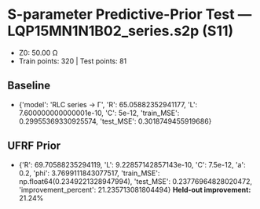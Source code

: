 # S-parameter Predictive-Prior Test — LQP15MN1N1B02_series.s2p (S11)
- Z0: 50.00 Ω
- Train points: 320  |  Test points: 81

## Baseline
- {'model': 'RLC series -> Γ', 'R': 65.05882352941177, 'L': 7.600000000000001e-10, 'C': 5e-12, 'train_MSE': 0.29955369330925574, 'test_MSE': 0.3018749455919686}

## UFRF Prior
- {'R': 69.70588235294119, 'L': 9.22857142857143e-10, 'C': 7.5e-12, 'a': 0.2, 'phi': 3.7699111843077517, 'train_MSE': np.float64(0.2349221328947994), 'test_MSE': 0.23776964828020472, 'improvement_percent': 21.235713081804494}
**Held-out improvement:** 21.24%
